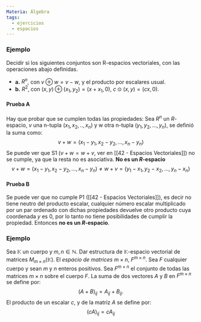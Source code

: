 ```yaml
---
Materia: Álgebra
tags:
  - ejercicios
  - espacios
---
```

### Ejemplo
Decidir si los siguientes conjuntos son R-espacios vectoriales, con las operaciones abajo definidas.
- **a.** $R^n$, con $v \oplus w= v - w$, y el producto por escalares usual.
- **b.** $R^2$, con $(x,y)\oplus(x_1,y_2)=(x+x_1,0)$, $c\odot(x,y)=(cx,0)$.
 
#### Prueba A
Hay que probar que se cumplen todas las propiedades:
Sea $R^n$ un $R$-espacio, $v$ una n-tupla $(x_1,x_2,..,x_n)$ y w otra n-tupla $(y_1,y_2,...,y_n)$, se definió la suma como:
$$v+w=(x_1-y_1,x_2-y_2,...,x_n-y_n)$$
Se puede ver que S1 ($v+w=w+v$, ver en [[42 - Espacios Vectoriales]]) no se cumple, ya que la resta no es asociativa. **No es un $R$-espacio**
$$v+w=(x_1-y_1,x_2-y_2,...,x_n-y_n)\neq w+v=(y_1-x_1,y_2-x_2,...,y_n-x_n)$$
#### Prueba B
Se puede ver que no cumple P1 ([[42 - Espacios Vectoriales]]), es decir no tiene neutro del producto escalar, cualquier número escalar multiplicado por un par ordenado con dichas propiedades devuelve otro producto cuya coordenada $y$ es 0, por lo tanto no tiene posibilidades de cumplir la propiedad. Entonces **no es un  $R$-espacio**.

### Ejemplo
Sea $\mathbb{K}$ un cuerpo y $m,n \in \mathbb{N}$. Dar estructura de $\mathbb{K}$-espacio vectorial de matrices $M_{m\times n}(\mathbb{K})$.
El *espacio de matrices* $m \times n$, $F^{m \times n}$. Sea $F$ cualquier cuerpo y sean $m$ y $n$ enteros positivos. Sea $F^{m \times n}$ el conjunto de todas las matrices $m \times n$ sobre el cuerpo $F$. La suma de dos vectores $A$ y $B$ en $F^{m \times n}$ se define por:
$$ (A + B)_{ij}= A_{ij} + B_{ij}.$$
El producto de un escalar $c$, y de la matriz $A$ se define por:$$(cA)_{ij}= cA_{ij}$$
